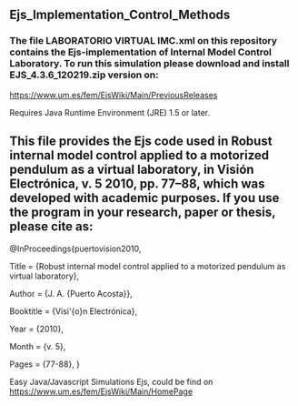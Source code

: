 
## Ejs_Implementation_Control_Methods

### The file LABORATORIO VIRTUAL IMC.xml on this repository contains the Ejs-implementation of Internal Model Control Laboratory. To run this simulation please download and install  EJS_4.3.6_120219.zip version on:

https://www.um.es/fem/EjsWiki/Main/PreviousReleases

Requires Java Runtime Environment (JRE) 1.5 or later.


## This file provides the Ejs code used in Robust internal model control applied to a motorized pendulum as a virtual laboratory, in Visión Electrónica, v. 5 2010, pp. 77–88, which was developed with academic purposes. If you use the program in your research, paper or thesis, please cite as:

@InProceedings{puertovision2010,

  Title                    = {Robust internal model control applied to a motorized pendulum as virtual laboratory},

  Author                   = {J. A. {Puerto Acosta}},
  
  Booktitle                = {Visi\'{o}n Electrónica},
  
  Year                     = {2010},
  
  Month                    = {v. 5},
  
  Pages                    = {77-88},
}


Easy Java/Javascript Simulations Ejs, 
could be find on https://www.um.es/fem/EjsWiki/Main/HomePage

